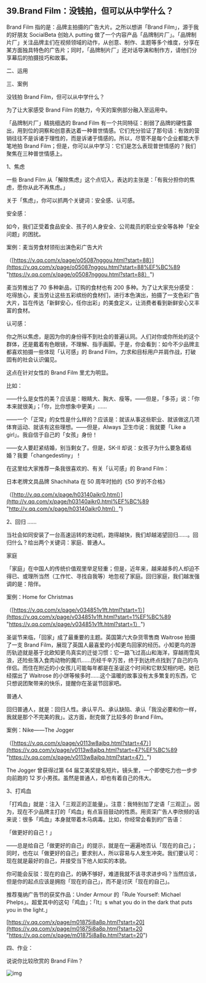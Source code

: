 ## 39.Brand Film：没钱拍，但可以从中学什么？
Brand Film 指的是：品牌主拍摄的广告大片。之所以想讲「Brand Film」，源于我的好朋友 SocialBeta 创始人 putting 做了一个内容产品「品牌制片厂」。「品牌制片厂」关注品牌主们在视频领域的动作，从创意、制作、主题等多个维度，分享在某方面独具特色的广告片；同时，「品牌制片厂」还对话导演和制作方，请他们分享幕后的拍摄技巧和故事。


二、运用


三、案例


没钱拍 Brand Film，但可以从中学什么？


为了让大家感受 Brand Film 的魅力，今天的案例部分融入至运用中。


「品牌制片厂」精挑细选的 Brand Film 有一个共同特征：削弱了品牌的硬性露出，用到位的洞察和创意表达着一种普世情感。它们充分验证了那句话：有效的营销往往不是诉诸于理性的，而是诉诸于情感的。所以，尽管不是每个企业都能大手笔地拍 Brand Film；但是，你可以从中学习：它们是怎么表现普世情感的？我们聚焦在三种普世情感上。


1、焦虑


一些 Brand Film 从「解除焦虑」这个点切入，表达的主张是：「有我分担你的焦虑，愿你从此不再焦虑。」


关于「焦虑」，你可以抓两个关键词：安全感、认可感。


安全感：


如今，我们正受着食品安全、孩子的人身安全、公司裁员的职业安全等各种「安全问题」的困扰。


案例：麦当劳食材领衔出演色彩广告大片  

（[https://v.qq.com/x/page/o05087nggou.html?start=88）](https://v.qq.com/x/page/o05087nggou.html?start=88%EF%BC%89 "https://v.qq.com/x/page/o05087nggou.html?start=88）")


麦当劳推出了 70 多种新品，订购的食材也有 200 多种。为了让大家充分感受：吃得放心，麦当劳让这些五彩缤纷的食材们，进行本色演出，拍摄了一支色彩广告大片，旨在传达「新鲜安心，任你出彩」的美食定义，让消费者看到新鲜安心又丰富的食材。


认可感：


你之所以焦虑，是因为你的身份得不到社会的普遍认同。人们对你或你所处的这个群体，还是戴着有色眼镜，不理解、指手画脚。于是，你会看到：如今不少品牌主都喜欢拍摄一些体现「认可感」的 Brand Film，力求和目标用户并肩作战，打破固有的社会认识偏见。


这点在针对女性的 Brand Film 里尤为明显。


比如：


——什么是女性的美？应该是：眼睛大、胸大、瘦等。——但是，「多芬」说：「你本来就很美」；「你，比你想象中更美」……


——一个「正常」的女性是什么样的？应该是：就该从事这些职业、就该做这几项体育运动、就该有这些理想。——但是，Always 卫生巾说：我就要「Like a girl」。我自信于自己的「女孩」身份！


——女人要赶紧结婚，别当剩女了。但是，SK-II 却说：女孩子为什么要急着结婚？我要「changedestiny」！


在这里给大家推荐一条我很喜欢的、有关「认可感」的 Brand Film：


日本老牌文具品牌 Shachihata 在 50 周年时拍的《50 岁的不合格》  

（[http://v.qq.com/x/page/h03140aikr0.html）](http://v.qq.com/x/page/h03140aikr0.html%EF%BC%89 "http://v.qq.com/x/page/h03140aikr0.html）")


2、回归 ……


当社会如同安装了一台高速运转的发动机，跑得越快，我们却越渴望回归……。回归什么？给出两个关键词：家庭、普通人。


家庭


「家庭」在中国人的传统价值观里举足轻重；但是，近年来，越来越多的人却迫不得已、或理所当然（工作忙、寻找自我等）地忽视了家庭。回归家庭，我们越发强调的是：陪伴。


案例：Home for Christmas


（[https://v.qq.com/x/page/v034851v1ft.html?start=1）](https://v.qq.com/x/page/v034851v1ft.html?start=1%EF%BC%89 "https://v.qq.com/x/page/v034851v1ft.html?start=1）")


圣诞节来临，「回家」成了最重要的主题。英国第六大杂货零售商 Waitrose 拍摄了一支 Brand Film，展现了英国人最喜爱的小知更鸟回家的经历。小知更鸟的游历轨迹就是基于北欧知更鸟真实的迁徙习惯：它一路飞过高山和海洋，穿越雨雪风浪，还险些落入食肉动物的魔爪……历经千辛万苦，终于到达终点找到了自己的鸟伴侣。而住在附近的小女孩儿可能每年都是在圣诞这个时间和它默契相约吧，她已经摆出了 Waitrose 的小饼等候多时……这个温暖的故事没有太多繁复的东西，它只想说团聚带来的快乐，提醒你在圣诞节回家吧。


普通人


回归普通人，就是：回归人性。承认平凡、承认缺陷、承认「我没必要和你一样，我就是那个不完美的我」。这方面，耐克做了比较多的 Brand Film。


案例：Nike——The Jogger  

（[https://v.qq.com/x/page/v0113w8ajbq.html?start=47）](https://v.qq.com/x/page/v0113w8ajbq.html?start=47%EF%BC%89 "https://v.qq.com/x/page/v0113w8ajbq.html?start=47）")


The Jogger 曾获得过第 64 届艾美奖提名短片。镜头里，一个即使吃力也一步步向前跑的 12 岁小男孩。虽然是普通人，却也有着自己的伟大。


3、打鸡血


「打鸡血」就是：注入「三观正的正能量」。注意：我特别加了定语「三观正」。因为，现在不少品牌主打的「鸡血」有点盲目鼓动的性质。用资深广告人李欣频的话来说：很多「鸡血」本身就带着木马病毒。比如，你经常会看到的广告语：


「做更好的自己！」


——总是给自己「做更好的自己」的提示，就是在一遍遍地否认「现在的自己」；同时，也在以「做更好的自己」要求别人，所以容易与人发生冲突。我们要认可：现在就是最好的自己，并接受当下他人如实的本貌。


你可能会反驳：现在的自己，的确不够好，难道我就不该寻求进步吗？当然应该，但是你的起点应该是拥抱「现在的自己」，而不是讨厌「现在的自己」。


推荐戛纳广告节的获奖作品：Under Armour 的「Rule Yourself: Michael Phelps」。超爱其中的这句「鸡血」：「It』s what you do in the dark that puts you in the light.」


[https://v.qq.com/x/page/m01875i8a8p.html?start=20](https://v.qq.com/x/page/m01875i8a8p.html?start=20 "https://v.qq.com/x/page/m01875i8a8p.html?start=20")


四、作业：


说说你比较欣赏的 Brand Film？


  



![img](https://pic2.zhimg.com/v2-5372dd247812fbe935e37d1375a8e04a.webp)

  


